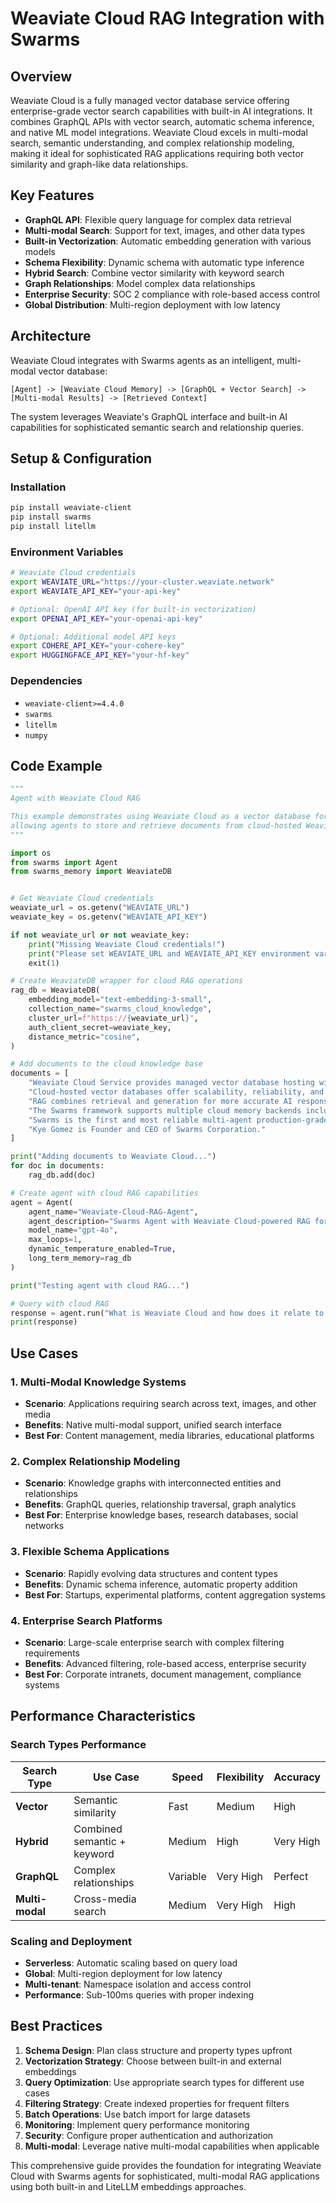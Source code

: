# Weaviate Cloud RAG Integration with Swarms

## Overview

Weaviate Cloud is a fully managed vector database service offering enterprise-grade vector search capabilities with built-in AI integrations. It combines GraphQL APIs with vector search, automatic schema inference, and native ML model integrations. Weaviate Cloud excels in multi-modal search, semantic understanding, and complex relationship modeling, making it ideal for sophisticated RAG applications requiring both vector similarity and graph-like data relationships.

## Key Features

- **GraphQL API**: Flexible query language for complex data retrieval
- **Multi-modal Search**: Support for text, images, and other data types
- **Built-in Vectorization**: Automatic embedding generation with various models
- **Schema Flexibility**: Dynamic schema with automatic type inference
- **Hybrid Search**: Combine vector similarity with keyword search
- **Graph Relationships**: Model complex data relationships
- **Enterprise Security**: SOC 2 compliance with role-based access control
- **Global Distribution**: Multi-region deployment with low latency

## Architecture

Weaviate Cloud integrates with Swarms agents as an intelligent, multi-modal vector database:

```
[Agent] -> [Weaviate Cloud Memory] -> [GraphQL + Vector Search] -> [Multi-modal Results] -> [Retrieved Context]
```

The system leverages Weaviate's GraphQL interface and built-in AI capabilities for sophisticated semantic search and relationship queries.

## Setup & Configuration

### Installation

```bash
pip install weaviate-client
pip install swarms
pip install litellm
```

### Environment Variables

```bash
# Weaviate Cloud credentials
export WEAVIATE_URL="https://your-cluster.weaviate.network"
export WEAVIATE_API_KEY="your-api-key"

# Optional: OpenAI API key (for built-in vectorization)
export OPENAI_API_KEY="your-openai-api-key"

# Optional: Additional model API keys
export COHERE_API_KEY="your-cohere-key"
export HUGGINGFACE_API_KEY="your-hf-key"
```

### Dependencies

- `weaviate-client>=4.4.0`
- `swarms`
- `litellm`
- `numpy`

## Code Example

```python
"""
Agent with Weaviate Cloud RAG

This example demonstrates using Weaviate Cloud as a vector database for RAG operations,
allowing agents to store and retrieve documents from cloud-hosted Weaviate.
"""

import os
from swarms import Agent
from swarms_memory import WeaviateDB


# Get Weaviate Cloud credentials
weaviate_url = os.getenv("WEAVIATE_URL")
weaviate_key = os.getenv("WEAVIATE_API_KEY")

if not weaviate_url or not weaviate_key:
    print("Missing Weaviate Cloud credentials!")
    print("Please set WEAVIATE_URL and WEAVIATE_API_KEY environment variables")
    exit(1)

# Create WeaviateDB wrapper for cloud RAG operations
rag_db = WeaviateDB(
    embedding_model="text-embedding-3-small",
    collection_name="swarms_cloud_knowledge",
    cluster_url=f"https://{weaviate_url}",
    auth_client_secret=weaviate_key,
    distance_metric="cosine",
)

# Add documents to the cloud knowledge base
documents = [
    "Weaviate Cloud Service provides managed vector database hosting with enterprise features.",
    "Cloud-hosted vector databases offer scalability, reliability, and managed infrastructure.",
    "RAG combines retrieval and generation for more accurate AI responses.",
    "The Swarms framework supports multiple cloud memory backends including Weaviate Cloud.",
    "Swarms is the first and most reliable multi-agent production-grade framework.",
    "Kye Gomez is Founder and CEO of Swarms Corporation."
]

print("Adding documents to Weaviate Cloud...")
for doc in documents:
    rag_db.add(doc)

# Create agent with cloud RAG capabilities
agent = Agent(
    agent_name="Weaviate-Cloud-RAG-Agent",
    agent_description="Swarms Agent with Weaviate Cloud-powered RAG for scalable knowledge retrieval",
    model_name="gpt-4o",
    max_loops=1,
    dynamic_temperature_enabled=True,
    long_term_memory=rag_db
)

print("Testing agent with cloud RAG...")

# Query with cloud RAG
response = agent.run("What is Weaviate Cloud and how does it relate to RAG? Who founded Swarms?")
print(response)
```

## Use Cases

### 1. Multi-Modal Knowledge Systems
- **Scenario**: Applications requiring search across text, images, and other media
- **Benefits**: Native multi-modal support, unified search interface
- **Best For**: Content management, media libraries, educational platforms

### 2. Complex Relationship Modeling
- **Scenario**: Knowledge graphs with interconnected entities and relationships
- **Benefits**: GraphQL queries, relationship traversal, graph analytics
- **Best For**: Enterprise knowledge bases, research databases, social networks

### 3. Flexible Schema Applications
- **Scenario**: Rapidly evolving data structures and content types
- **Benefits**: Dynamic schema inference, automatic property addition
- **Best For**: Startups, experimental platforms, content aggregation systems

### 4. Enterprise Search Platforms
- **Scenario**: Large-scale enterprise search with complex filtering requirements
- **Benefits**: Advanced filtering, role-based access, enterprise security
- **Best For**: Corporate intranets, document management, compliance systems

## Performance Characteristics

### Search Types Performance

| Search Type | Use Case | Speed | Flexibility | Accuracy |
|-------------|----------|-------|-------------|----------|
| **Vector** | Semantic similarity | Fast | Medium | High |
| **Hybrid** | Combined semantic + keyword | Medium | High | Very High |
| **GraphQL** | Complex relationships | Variable | Very High | Perfect |
| **Multi-modal** | Cross-media search | Medium | Very High | High |

### Scaling and Deployment
- **Serverless**: Automatic scaling based on query load
- **Global**: Multi-region deployment for low latency
- **Multi-tenant**: Namespace isolation and access control
- **Performance**: Sub-100ms queries with proper indexing

## Best Practices

1. **Schema Design**: Plan class structure and property types upfront
2. **Vectorization Strategy**: Choose between built-in and external embeddings
3. **Query Optimization**: Use appropriate search types for different use cases
4. **Filtering Strategy**: Create indexed properties for frequent filters
5. **Batch Operations**: Use batch import for large datasets
6. **Monitoring**: Implement query performance monitoring
7. **Security**: Configure proper authentication and authorization
8. **Multi-modal**: Leverage native multi-modal capabilities when applicable

This comprehensive guide provides the foundation for integrating Weaviate Cloud with Swarms agents for sophisticated, multi-modal RAG applications using both built-in and LiteLLM embeddings approaches.